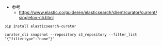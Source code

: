 - 参考
  - https://www.elastic.co/guide/en/elasticsearch/client/curator/current/singleton-cli.html

```
pip install elasticsearch-curator
```

```
curator_cli snapshot --repository s3_repository --filter_list '{"filtertype":"none"}'
```
